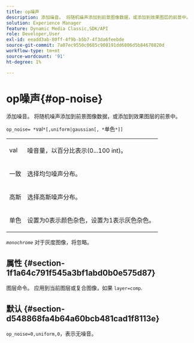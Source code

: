 ```yaml
---
title: op噪声
description: 添加噪音。 将随机噪声添加到前景图像数据，或添加到效果图层的前景中。
solution: Experience Manager
feature: Dynamic Media Classic,SDK/API
role: Developer,User
exl-id: eeadd3ab-80ff-4f9b-b5b7-4f3da6feebde
source-git-commit: 7a07ec9550c0685c908191dd6806d5b84678820d
workflow-type: tm+mt
source-wordcount: '91'
ht-degree: 1%

---
```


# op噪声{#op-noise}

添加噪音。 将随机噪声添加到前景图像数据，或添加到效果图层的前景中。

`op_noise= *`val`*[,uniform|gaussian[, *`单色`*]]`

<table id="table_40675464E5824D52BF392ECCE2DDC03C"> 
 <tbody> 
  <tr> 
   <td colname="col1"> <p><span class="codeph"> val</span> </p> </td> 
   <td colname="col2"> <p>噪音量，以百分比表示(0...100 int)。 </p> </td> 
  </tr> 
  <tr> 
   <td colname="col1"> <p><span class="codeph"> 一致</span> </p> </td> 
   <td colname="col2"> <p>选择均匀噪声分布。 </p> </td> 
  </tr> 
  <tr> 
   <td colname="col1"> <p><span class="codeph"> 高斯</span> </p> </td> 
   <td colname="col2"> <p>选择高斯噪声分布。 </p> </td> 
  </tr> 
  <tr> 
   <td colname="col1"> <p><span class="varname"> 单色</span> </p> </td> 
   <td colname="col2"> <p>设置为0表示颜色杂色，设置为1表示灰色杂色。 </p> </td> 
  </tr> 
 </tbody> 
</table>

*`monochrome`* 对于灰度图像，将忽略。

## 属性 {#section-1f1a64c791f545a3bf1abd0b0e575d87}

图层命令。 应用到当前图层或复合图像，如果 `layer=comp`.

## 默认 {#section-d548868fa4b64a60bcb481cad1f8113e}

`op_noise=0,uniform,0`，表示无噪音。
